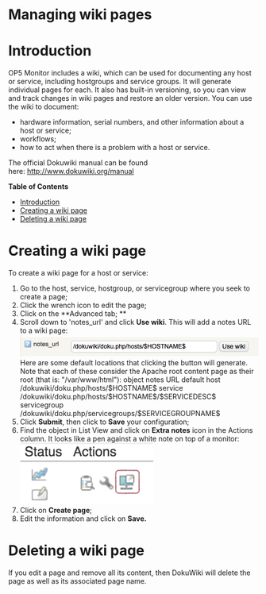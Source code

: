 # Managing wiki pages

# Introduction

OP5 Monitor includes a wiki, which can be used for documenting any host or service, including hostgroups and service groups. It will generate individual pages for each. It also has built-in versioning, so you can view and track changes in wiki pages and restore an older version. You can use the wiki to document:

-   hardware information, serial numbers, and other information about a host or service;
-   workflows;
-   how to act when there is a problem with a host or service.

The official Dokuwiki manual can be found here: <http://www.dokuwiki.org/manual>

**Table of Contents**

-   [Introduction](#Managingwikipages-Introduction)
-   [Creating a wiki page](#Managingwikipages-Creatingawikipage)
-   [Deleting a wiki page](#Managingwikipages-Deletingawikipage)

<!-- -->

# Creating a wiki page

To create a wiki page for a host or service:

1.  Go to the host, service, hostgroup, or servicegroup where you seek to create a page;
2.  Click the wrench icon to edit the page;
3.  Click on the **Advanced tab;
    **
4.  Scroll down to 'notes\_url' and click **Use wiki**. This will add a notes URL to a wiki page:
    ![](attachments/16482371/23793052.png)
    Here are some default locations that clicking the button will generate. Note that each of these consider the Apache root content page as their root (that is: "/var/www/html"):
    object
    notes URL default
    host
    /dokuwiki/doku.php/hosts/\$HOSTNAME\$
    service
    /dokuwiki/doku.php/hosts/\$HOSTNAME\$/\$SERVICEDESC\$
    servicegroup
    /dokuwiki/doku.php/servicegroups/\$SERVICEGROUPNAME\$
5.  Click **Submit**, then click to **Save** your configuration;
6.  Find the object in List View and click on **Extra notes** icon in the Actions column. It looks like a pen against a white note on top of a monitor:
    ![](attachments/16482371/23793054.png)
7.  Click on **Create page**;
8.  Edit the information and click on **Save.**

# Deleting a wiki page

If you edit a page and remove all its content, then DokuWiki will delete the page as well as its associated page name.

